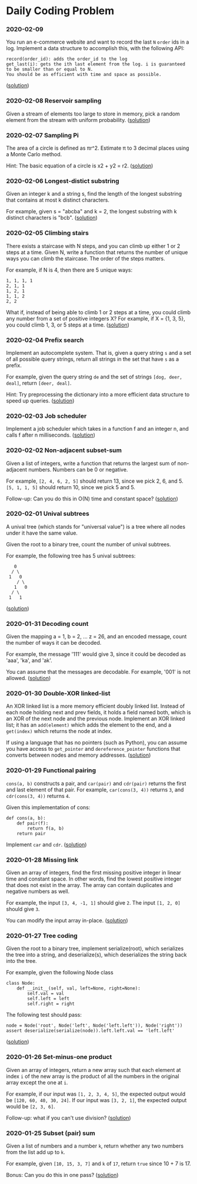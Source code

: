 # Daily Coding Problem

### 2020-02-09

You run an e-commerce website and want to record the last `N` `order` ids in a log. Implement a 
data structure to accomplish this, with the following API:

```
record(order_id): adds the order_id to the log
get_last(i): gets the ith last element from the log. i is guaranteed to be smaller than or equal to N.
You should be as efficient with time and space as possible.
```
([solution](./src/2020-02-09.py))

### 2020-02-08 Reservoir sampling

Given a stream of elements too large to store in memory, pick a random element from the stream with 
uniform probability. ([solution](./src/2020-02-08.py))

### 2020-02-07 Sampling Pi

The area of a circle is defined as πr^2. Estimate π to 3 decimal places using a Monte Carlo method.

Hint: The basic equation of a circle is x2 + y2 = r2. ([solution](./src/2020-02-07.py))

### 2020-02-06 Longest-distict substring

Given an integer k and a string s, find the length of the longest substring that contains at most k distinct characters.

For example, given s = "abcba" and k = 2, the longest substring with k distinct characters is "bcb".
([solution](./src/2020-02-06.py))

### 2020-02-05 Climbing stairs

There exists a staircase with N steps, and you can climb up either 1 or 2 steps at a time. Given N, 
write a function that returns the number of unique ways you can climb the staircase. The order of the 
steps matters.

For example, if N is 4, then there are 5 unique ways:
```
1, 1, 1, 1
2, 1, 1
1, 2, 1
1, 1, 2
2, 2
```
What if, instead of being able to climb 1 or 2 steps at a time, you could climb any number from a set 
of positive integers X? For example, if X = {1, 3, 5}, you could climb 1, 3, or 5 steps at a time.
([solution](./src/2020-02-05.py))

### 2020-02-04 Prefix search

Implement an autocomplete system. That is, given a query string `s` and a set of all possible query strings,
return all strings in the set that have `s` as a prefix.

For example, given the query string `de` and the set of strings `[dog, deer, deal]`, return `[deer, deal]`.

Hint: Try preprocessing the dictionary into a more efficient data structure to speed up queries. 
([solution](./src/2020-02-04.py))

### 2020-02-03 Job scheduler

Implement a job scheduler which takes in a function f and an integer n, and calls f after n milliseconds. 
([solution](./src/2020-02-03.py))

### 2020-02-02 Non-adjacent subset-sum

Given a list of integers, write a function that returns the largest sum of non-adjacent numbers. 
Numbers can be 0 or negative.

For example, `[2, 4, 6, 2, 5]` should return 13, since we pick 2, 6, and 5. `[5, 1, 1, 5]` should return 10, 
since we pick 5 and 5.

Follow-up: Can you do this in O(N) time and constant space? ([solution](./src/2020-02-02.py))

### 2020-02-01 Unival subtrees

A unival tree (which stands for "universal value") is a tree where all nodes under it have the same value.

Given the root to a binary tree, count the number of unival subtrees.

For example, the following tree has 5 unival subtrees:
```
   0
  / \
 1   0
    / \
   1   0
  / \
 1   1
```
([solution](./src/2020-02-01.py))

### 2020-01-31 Decoding count

Given the mapping a = 1, b = 2, ... z = 26, and an encoded message, count the number of ways it can be decoded.

For example, the message '111' would give 3, since it could be decoded as 'aaa', 'ka', and 'ak'.

You can assume that the messages are decodable. For example, '001' is not allowed. ([solution](./src/2020-01-31.py))

### 2020-01-30 Double-XOR linked-list

An XOR linked list is a more memory efficient doubly linked list. Instead of each node holding next 
and prev fields, it holds a field named both, which is an XOR of the next node and the previous node. 
Implement an XOR linked list; it has an `add(element)` which adds the element to the end, and a 
`get(index)` which returns the node at index.

If using a language that has no pointers (such as Python), you can assume you have access to 
`get_pointer` and `dereference_pointer` functions that converts between nodes and memory addresses. 
([solution](./src/2020-01-30.py))

### 2020-01-29 Functional pairing

`cons(a, b)` constructs a pair, and `car(pair)` and `cdr(pair)` returns the first and last element of 
that pair. For example, `car(cons(3, 4))` returns `3`, and `cdr(cons(3, 4))` returns `4`.

Given this implementation of cons:

```
def cons(a, b):
    def pair(f):
        return f(a, b)
    return pair
```
Implement `car` and `cdr`. ([solution](./src/2020-01-29.py))

### 2020-01-28 Missing link

Given an array of integers, find the first missing positive integer in linear time and constant space. 
In other words, find the lowest positive integer that does not exist in the array. The array can contain 
duplicates and negative numbers as well.

For example, the input `[3, 4, -1, 1]` should give `2`. The input `[1, 2, 0]` should give `3`.

You can modify the input array in-place. ([solution](./src/2020-01-28.py))

### 2020-01-27 Tree coding

Given the root to a binary tree, implement serialize(root), which serializes the tree into a string, and 
deserialize(s), which deserializes the string back into the tree.

For example, given the following Node class

```
class Node:
    def __init__(self, val, left=None, right=None):
        self.val = val
        self.left = left
        self.right = right
```
The following test should pass:

```
node = Node('root', Node('left', Node('left.left')), Node('right'))
assert deserialize(serialize(node)).left.left.val == 'left.left'
```
([solution](./src/2020-01-27.py))
 
### 2020-01-26 Set-minus-one product

Given an array of integers, return a new array such that each element at index `i` of the new array is the 
product of all the numbers in the original array except the one at `i`.

For example, if our input was `[1, 2, 3, 4, 5]`, the expected output would be `[120, 60, 40, 30, 24]`. If 
our input was `[3, 2, 1]`, the expected output would be `[2, 3, 6]`.

Follow-up: what if you can't use division? ([solution](./src/2020-01-26.py))

### 2020-01-25 Subset (pair) sum

Given a list of numbers and a number `k`, return whether any two numbers from the list add up to `k`.

For example, given `[10, 15, 3, 7]` and `k` of `17`, return `true` since 10 + 7 is 17.

Bonus: Can you do this in one pass? ([solution](./src/2020-01-25.py))
